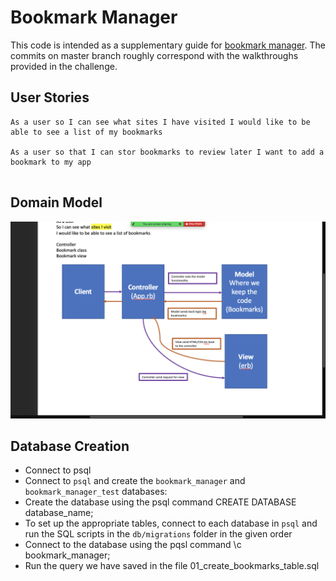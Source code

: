 # Bookmark Manager

This code is intended as a supplementary guide for [bookmark manager](https://github.com/makersacademy/course/tree/master/bookmark_manager). The commits on master branch roughly correspond with the walkthroughs provided in the challenge.

## User Stories

```
As a user so I can see what sites I have visited I would like to be able to see a list of my bookmarks

As a user so that I can stor bookmarks to review later I want to add a bookmark to my app


```

## Domain Model

![Bookmark Manager domain model](./public/mvc_diagram.png)

 ## Database Creation

 - Connect to psql
 - Connect to `psql` and create the `bookmark_manager` and `bookmark_manager_test` databases:
 - Create the database using the psql command CREATE DATABASE database_name; 
 - To set up the appropriate tables, connect to each database in `psql` and run the SQL scripts in the `db/migrations` folder in the given order
 - Connect to the database using the pqsl command \c bookmark_manager;
 - Run the query we have saved in the file 01_create_bookmarks_table.sql
